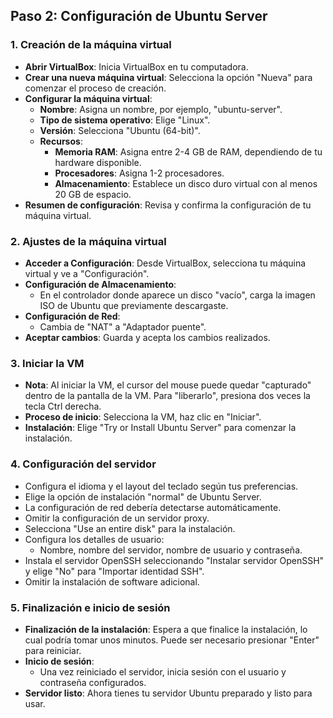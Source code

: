 ## Paso 2: Configuración de Ubuntu Server

### 1. Creación de la máquina virtual

- **Abrir VirtualBox**: Inicia VirtualBox en tu computadora.
- **Crear una nueva máquina virtual**: Selecciona la opción "Nueva" para comenzar el proceso de creación.
- **Configurar la máquina virtual**:
  - **Nombre**: Asigna un nombre, por ejemplo, "ubuntu-server".
  - **Tipo de sistema operativo**: Elige "Linux".
  - **Versión**: Selecciona "Ubuntu (64-bit)".
  - **Recursos**:
    - **Memoria RAM**: Asigna entre 2-4 GB de RAM, dependiendo de tu hardware disponible.
    - **Procesadores**: Asigna 1-2 procesadores.
    - **Almacenamiento**: Establece un disco duro virtual con al menos 20 GB de espacio.
- **Resumen de configuración**: Revisa y confirma la configuración de tu máquina virtual.

### 2. Ajustes de la máquina virtual

- **Acceder a Configuración**: Desde VirtualBox, selecciona tu máquina virtual y ve a "Configuración".
- **Configuración de Almacenamiento**:
  - En el controlador donde aparece un disco "vacío", carga la imagen ISO de Ubuntu que previamente descargaste.
- **Configuración de Red**:
  - Cambia de "NAT" a "Adaptador puente".
- **Aceptar cambios**: Guarda y acepta los cambios realizados.

### 3. Iniciar la VM

- **Nota**: Al iniciar la VM, el cursor del mouse puede quedar "capturado" dentro de la pantalla de la VM. Para "liberarlo", presiona dos veces la tecla Ctrl derecha.
- **Proceso de inicio**: Selecciona la VM, haz clic en "Iniciar".
- **Instalación**: Elige "Try or Install Ubuntu Server" para comenzar la instalación.

### 4. Configuración del servidor

- Configura el idioma y el layout del teclado según tus preferencias.
- Elige la opción de instalación "normal" de Ubuntu Server.
- La configuración de red debería detectarse automáticamente.
- Omitir la configuración de un servidor proxy.
- Selecciona "Use an entire disk" para la instalación.
- Configura los detalles de usuario:
  - Nombre, nombre del servidor, nombre de usuario y contraseña.
- Instala el servidor OpenSSH seleccionando "Instalar servidor OpenSSH" y elige "No" para "Importar identidad SSH".
- Omitir la instalación de software adicional.

### 5. Finalización e inicio de sesión

- **Finalización de la instalación**: Espera a que finalice la instalación, lo cual podría tomar unos minutos. Puede ser necesario presionar "Enter" para reiniciar.
- **Inicio de sesión**:
  - Una vez reiniciado el servidor, inicia sesión con el usuario y contraseña configurados.
- **Servidor listo**: Ahora tienes tu servidor Ubuntu preparado y listo para usar.
